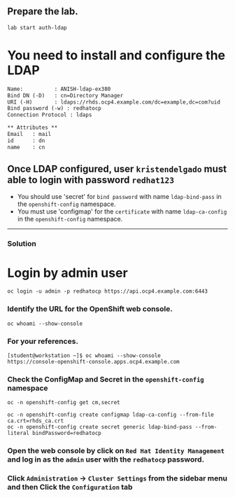 ## Prepare the lab.
```
lab start auth-ldap
```

# You need to install and configure the LDAP 
```html
Name:          : ANISH-ldap-ex380
Bind DN (-D)   : cn=Directory Manager
URI (-H)       : ldaps://rhds.ocp4.example.com/dc=example,dc=com?uid
Bind password (-w) : redhatocp
Connection Protocol : ldaps

** Attributes **
Email   : mail
id      : dn
name    : cn
```
## Once LDAP configured, user `kristendelgado` must able to login with password `redhat123`
- You should use 'secret' for `bind password` with name `ldap-bind-pass` in the `openshift-config` namespace.
- You must use 'configmap' for the `certificate` with name `ldap-ca-config` in the `openshift-config` namespace.
---


### Solution 
# Login by admin user
```
oc login -u admin -p redhatocp https://api.ocp4.example.com:6443
```
### Identify the URL for the OpenShift web console.
```
oc whoami --show-console
```
### For your references.
```
[student@workstation ~]$ oc whoami --show-console
https://console-openshift-console.apps.ocp4.example.com
```
### Check the ConfigMap and Secret in the `openshift-config` namespace
```
oc -n openshift-config get cm,secret
```
```
oc -n openshift-config create configmap ldap-ca-config --from-file ca.crt=rhds_ca.crt 
oc -n openshift-config create secret generic ldap-bind-pass --from-literal bindPassword=redhatocp 
```
### Open the web console by click on `Red Hat Identity Management` and log in as the `admin` user with the `redhatocp` password.
### Click `Administration` → `Cluster Settings` from the sidebar menu and then Click the `Configuration` tab
